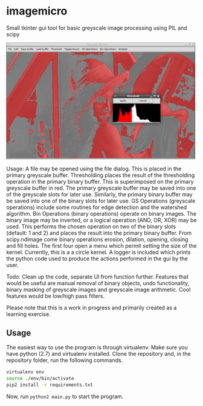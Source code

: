 # imagemicro
Small tkinter gui tool for basic greyscale image processing using PIL and scipy

<img src="thresholddemo.png" style="width: 500px;"/>

Usage: A file may be opened using the file dialog. This is placed in the primary greyscale buffer. Thresholding places the result of the thresholding operation in the primary binary buffer. This is superimposed on the primary greyscale buffer in red. The primary greyscale buffer may be saved into one of the greyscale slots for later use. Similarly, the primary binary buffer may be saved into one of the binary slots for later use. GS Operations (greyscale operations) include some routines for edge detection and the watershed algorithm. Bin Operations (binary operations) operate on binary images. The binary image may be inverted, or a logical operation (AND, OR, XOR) may be used. This performs the chosen operation on two of the binary slots (default: 1 and 2) and places the result into the primary binary buffer. From scipy.ndimage come binary operations erosion, dilation, opening, closing and fill holes. The first four open a menu which permit setting the size of the kernel. Currently, this is a a circle kernel. A logger is included which prints the python code used to produce the actions performed in the gui by the user.

Todo: Clean up the code, separate UI from function further. Features that would be useful are manual removal of binary objects, undo functionality, binary masking of greyscale images and greyscale image arithmetic. Cool features would be low/high pass filters.


Please note that this is a work in progress and primarily created as a learning exercise.

## Usage
The easiest way to use the program is through virtualenv. Make sure you have python (2.7) and virtualenv installed. Clone the repository and, in the repository folder, run the following commands.

```bash
virtualenv env
source ./env/bin/activate
pip2 install -r requirements.txt
```

Now, run `python2 main.py` to start the program.
